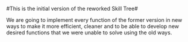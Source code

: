 #This is the initial version of the reworked Skill Tree#

We are going to implement every function of the former version in new ways to make it more efficient, cleaner and to be able to develop new desired functions that we were unable to solve using the old ways.